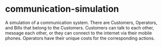 # communication-simulation
A simulation of a communication system. There are Customers, Operators, and Bills that belong to the Customers.  Customers can talk to each other, message each other, or they can connect to the internet via their mobile phones. Operators have their unique costs for the corresponding actions.
